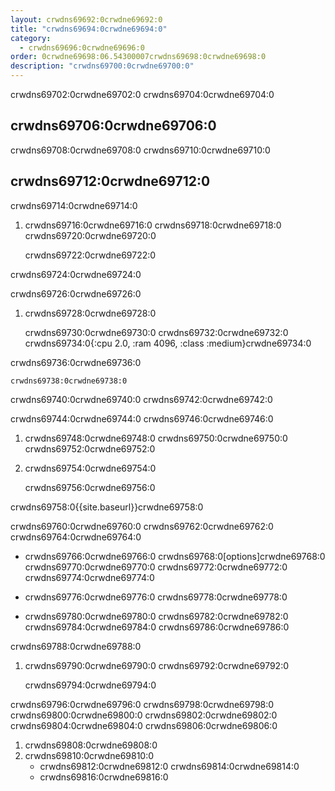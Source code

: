 ```yaml
---
layout: crwdns69692:0crwdne69692:0
title: "crwdns69694:0crwdne69694:0"
category:
  - crwdns69696:0crwdne69696:0
order: 0crwdne69698:06.54300007crwdns69698:0crwdne69698:0
description: "crwdns69700:0crwdne69700:0"
---
```

crwdns69702:0crwdne69702:0 crwdns69704:0crwdne69704:0

## crwdns69706:0crwdne69706:0

crwdns69708:0crwdne69708:0 crwdns69710:0crwdne69710:0

## crwdns69712:0crwdne69712:0

crwdns69714:0crwdne69714:0

1. crwdns69716:0crwdne69716:0 crwdns69718:0crwdne69718:0 crwdns69720:0crwdne69720:0

    crwdns69722:0crwdne69722:0
    

crwdns69724:0crwdne69724:0

crwdns69726:0crwdne69726:0

1. crwdns69728:0crwdne69728:0

    crwdns69730:0crwdne69730:0
    crwdns69732:0crwdne69732:0
    crwdns69734:0{:cpu 2.0, :ram 4096, :class :medium}crwdne69734:0
    

crwdns69736:0crwdne69736:0

    crwdns69738:0crwdne69738:0
    

crwdns69740:0crwdne69740:0 crwdns69742:0crwdne69742:0

crwdns69744:0crwdne69744:0 crwdns69746:0crwdne69746:0

1. crwdns69748:0crwdne69748:0 crwdns69750:0crwdne69750:0 crwdns69752:0crwdne69752:0

2. crwdns69754:0crwdne69754:0

    crwdns69756:0crwdne69756:0
    

crwdns69758:0{{site.baseurl}}crwdne69758:0

crwdns69760:0crwdne69760:0 crwdns69762:0crwdne69762:0 crwdns69764:0crwdne69764:0

- crwdns69766:0crwdne69766:0 crwdns69768:0[options]crwdne69768:0 crwdns69770:0crwdne69770:0 crwdns69772:0crwdne69772:0 crwdns69774:0crwdne69774:0

- crwdns69776:0crwdne69776:0 crwdns69778:0crwdne69778:0

- crwdns69780:0crwdne69780:0 crwdns69782:0crwdne69782:0 crwdns69784:0crwdne69784:0 crwdns69786:0crwdne69786:0

crwdns69788:0crwdne69788:0

1. crwdns69790:0crwdne69790:0 crwdns69792:0crwdne69792:0

    crwdns69794:0crwdne69794:0
    

crwdns69796:0crwdne69796:0 crwdns69798:0crwdne69798:0 crwdns69800:0crwdne69800:0 crwdns69802:0crwdne69802:0 crwdns69804:0crwdne69804:0 crwdns69806:0crwdne69806:0

1. crwdns69808:0crwdne69808:0
2. crwdns69810:0crwdne69810:0 
    - crwdns69812:0crwdne69812:0 crwdns69814:0crwdne69814:0
    - crwdns69816:0crwdne69816:0
